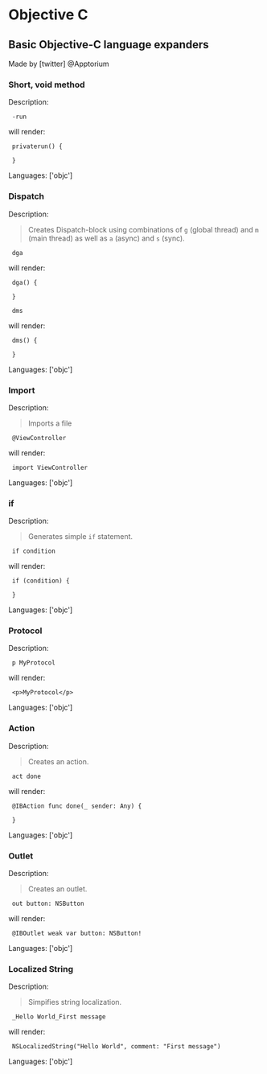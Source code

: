# Objective C

## Basic Objective-C language expanders

Made by [twitter] @Apptorium

### Short, void method

Description:

` -run`

will render:



```objc
 privaterun() {
     
 }
```

Languages: ['objc']



### Dispatch

Description:

> Creates Dispatch-block using combinations of `g` (global thread) and `m` (main thread) as well as `a` (async) and `s` (sync).

` dga`

will render:



```objc
 dga() {
     
 }
```

` dms`

will render:



```objc
 dms() {
     
 }
```

Languages: ['objc']



### Import

Description:

> Imports a file

` @ViewController`

will render:



```objc
 import ViewController
```

Languages: ['objc']



### if

Description:

> Generates simple `if` statement.

` if condition`

will render:



```objc
 if (condition) {
     
 }
```

Languages: ['objc']



### Protocol

Description:

` p MyProtocol`

will render:



```objc
 <p>MyProtocol</p>
```

Languages: ['objc']



### Action

Description:

> Creates an action.

` act done`

will render:



```objc
 @IBAction func done(_ sender: Any) {
     
 }
```

Languages: ['objc']



### Outlet

Description:

> Creates an outlet.

` out button: NSButton`

will render:



```objc
 @IBOutlet weak var button: NSButton!
```

Languages: ['objc']



### Localized String

Description:

> Simpifies string localization.

` _Hello World_First message`

will render:



```objc
 NSLocalizedString("Hello World", comment: "First message")
```

Languages: ['objc']



